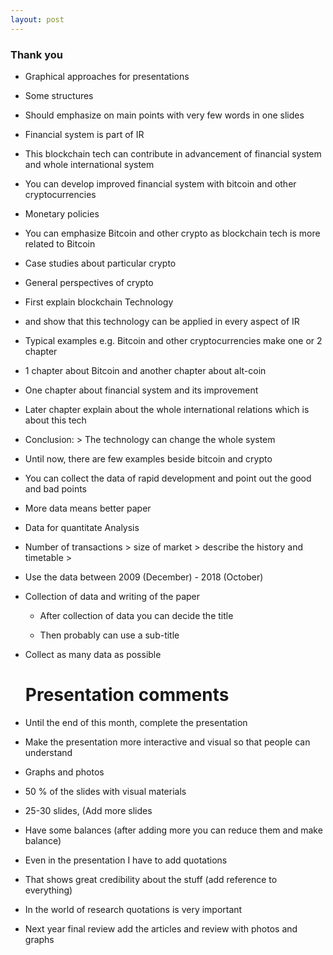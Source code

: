 ```yaml
---
layout: post
---
```


### Thank you

* Graphical approaches for presentations

* Some structures

* Should emphasize on main points with very few words in one slides

* Financial system is part of IR

* This blockchain tech can contribute in advancement of financial system and whole international system

* You can develop improved financial system with bitcoin and other cryptocurrencies

* Monetary policies

* You can emphasize Bitcoin and other crypto as blockchain tech is more related to Bitcoin

* Case studies about particular crypto

* General perspectives of crypto

* First explain blockchain Technology

* and show that this technology can be applied in every aspect of IR

* Typical examples e.g. Bitcoin and other cryptocurrencies make one or 2 chapter

* 1 chapter about Bitcoin and another chapter about alt-coin

* One chapter about financial system and its improvement

* Later chapter explain about the whole international relations which is about this tech

* Conclusion: > The technology can change the whole system

* Until now, there are few examples beside bitcoin and crypto

* You can collect the data of rapid development and point out the good and bad points

* More data means better paper

* Data for quantitate Analysis

* Number of transactions > size of market > describe the history and timetable >

* Use the data between 2009 (December) - 2018 (October)

* Collection of data and writing of the paper

  * After collection of data you can decide the title

  * Then probably can use a sub-title

* Collect as many data as possible

  # Presentation comments

* Until the end of this month, complete the presentation

* Make the presentation more interactive and visual so that people can understand

* Graphs and photos

* 50 % of the slides with visual materials

* 25-30 slides, (Add more slides

* Have some balances (after adding more you can reduce them and make balance)

* Even in the presentation I have to add quotations

* That shows great credibility about the stuff (add reference to everything)

* In the world of research quotations is very important


* Next year final review add the articles and review with photos and graphs
